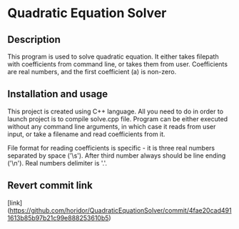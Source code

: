 # Quadratic Equation Solver
## Description
This program is used to solve quadratic equation. It either takes filepath with coefficients from command line, or takes them from user.
Coefficients are real numbers, and the first coefficient (a) is non-zero.

## Installation and usage
This project is created using C++ language. All you need to do in order to launch project is to compile solve.cpp file.
Program can be either executed without any command line arguments, in which case it reads from user input, or take a filename and read coefficients from it.

File format for reading coefficients is specific - it is three real numbers separated by space ('\s'). After third number always should be line ending ('\n'). Real numbers delimiter is '.'.

## Revert commit link
[link] (https://github.com/horidor/QuadraticEquationSolver/commit/4fae20cad4911613b85b97b21c99e888253610b5)
